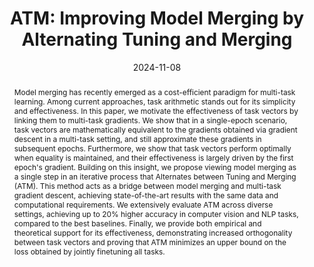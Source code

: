 ---
# Documentation: https://wowchemy.com/docs/managing-content/

title: 'ATM: Improving Model Merging by Alternating Tuning and Merging'
subtitle: ''
summary: ''
authors:
- Luca Zhou
- solombrino
- crisostomi
- Maria Sofia Bucarelli
- Fabrizio Silvestri
- rodola
tags: []
categories: []
date: '2024-11-08'
lastmod: 2024-11-08T:26:44
featured: false
draft: false
publication_short: "Preprint"

# Featured image
# To use, add an image named `featured.jpg/png` to your page's folder.
# Focal points: Smart, Center, TopLeft, Top, TopRight, Left, Right, BottomLeft, Bottom, BottomRight.
image:
  caption: ''
  focal_point: 'Center'
  preview_only: false

# Projects (optional).
#   Associate this post with one or more of your projects.
#   Simply enter your project's folder or file name without extension.
#   E.g. `projects = ["internal-project"]` references `content/project/deep-learning/index.md`.
#   Otherwise, set `projects = []`.
projects: []
publishDate: '2023-10-02T:26:44'
publication_types:
- '3'
abstract: "Model merging has recently emerged as a cost-efficient paradigm for multi-task learning. Among current approaches, task arithmetic stands out for its simplicity and effectiveness. In this paper, we motivate the effectiveness of task vectors by linking them to multi-task gradients. We show that in a single-epoch scenario, task vectors are mathematically equivalent to the gradients obtained via gradient descent in a multi-task setting, and still approximate these gradients in subsequent epochs. Furthermore, we show that task vectors perform optimally when equality is maintained, and their effectiveness is largely driven by the first epoch's gradient. Building on this insight, we propose viewing model merging as a single step in an iterative process that Alternates between Tuning and Merging (ATM). This method acts as a bridge between model merging and multi-task gradient descent, achieving state-of-the-art results with the same data and computational requirements. We extensively evaluate ATM across diverse settings, achieving up to 20% higher accuracy in computer vision and NLP tasks, compared to the best baselines. Finally, we provide both empirical and theoretical support for its effectiveness, demonstrating increased orthogonality between task vectors and proving that ATM minimizes an upper bound on the loss obtained by jointly finetuning all tasks."
publication: '*arXiv preprint*'
links:
- name: 'arXiv'
  url : https://arxiv.org/abs/2411.03055
- icon: github
  icon_pack: fab
  name: 'GitHub'
  url: https://github.com/LuckerZOfficiaL/Alternating-Tuning-and-Merging
---